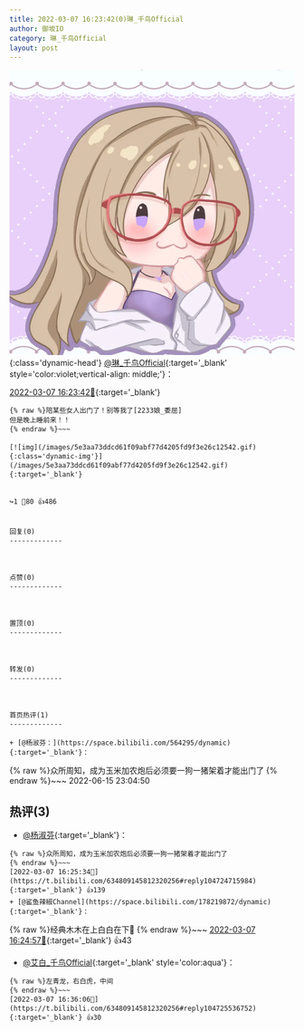 ```yaml
---
title: 2022-03-07 16:23:42(0)琳_千鸟Official
author: 御坂IO
category: 琳_千鸟Official
layout: post
---
```


![img](/images/c0a88f85ebd0d056f37b114e0748e69556c8b488.jpg){:class='dynamic-head'}
[@琳_千鸟Official](https://space.bilibili.com/1620923329/dynamic){:target='_blank' style='color:violet;vertical-align: middle;'}：

[2022-03-07 16:23:42🔗](https://t.bilibili.com/634809145812320256){:target='_blank'}

~~~
{% raw %}陪某些女人出门了！别等我了[2233娘_委屈]
但是晚上睡前来！！
{% endraw %}~~~

[![img](/images/5e3aa73ddcd61f09abf77d4205fd9f3e26c12542.gif){:class='dynamic-img'}](/images/5e3aa73ddcd61f09abf77d4205fd9f3e26c12542.gif){:target='_blank'}


↪️1 💬80 👍486


回复(0)
-------------



点赞(0)
-------------



置顶(0)
-------------



转发(0)
-------------



首页热评(1)
-------------

+ [@杨淑芬：](https://space.bilibili.com/564295/dynamic){:target='_blank'}：
~~~
{% raw %}众所周知，成为玉米加农炮后必须要一狗一猪架着才能出门了
{% endraw %}~~~
2022-06-15 23:04:50


热评(3)
-------------

+ [@杨淑芬](https://space.bilibili.com/564295/dynamic){:target='_blank'}：
~~~
{% raw %}众所周知，成为玉米加农炮后必须要一狗一猪架着才能出门了
{% endraw %}~~~
[2022-03-07 16:25:34🔗](https://t.bilibili.com/634809145812320256#reply104724715984){:target='_blank'} 👍139
+ [@鲨鱼辣椒Channel](https://space.bilibili.com/178219872/dynamic){:target='_blank'}：
~~~
{% raw %}经典木木在上白白在下🥵
{% endraw %}~~~
[2022-03-07 16:24:57🔗](https://t.bilibili.com/634809145812320256#reply104724701600){:target='_blank'} 👍43
+ [@艾白_千鸟Official](https://space.bilibili.com/334537711/dynamic){:target='_blank' style='color:aqua'}：
~~~
{% raw %}左青龙，右白虎，中间
{% endraw %}~~~
[2022-03-07 16:36:06🔗](https://t.bilibili.com/634809145812320256#reply104725536752){:target='_blank'} 👍30


